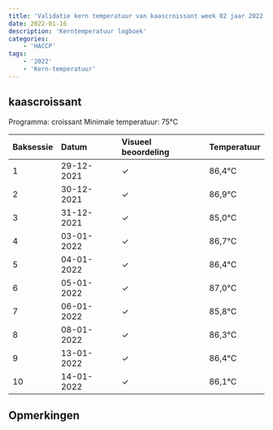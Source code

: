 ```yaml
---
title: 'Validatie kern temperatuur van kaascroissant week 02 jaar 2022'
date: 2022-01-16
description: 'Kerntemperatuur logboek'
categories:
    - 'HACCP'
tags:
    - '2022'
    - 'Kern-temperatuur'
---
```


## kaascroissant

Programma: croissant
Minimale temperatuur: 75°C

| Baksessie | Datum | Visueel beoordeling | Temperatuur |
|:---|:---|:---|:---|
| 1 | 29-12-2021 | &check; | 86,4°C |
| 2 | 30-12-2021 | &check; | 86,9°C |
| 3 | 31-12-2021 | &check; | 85,0°C |
| 4 | 03-01-2022 | &check; | 86,7°C |
| 5 | 04-01-2022 | &check; | 86,4°C |
| 6 | 05-01-2022 | &check; | 87,0°C |
| 7 | 06-01-2022 | &check; | 85,8°C |
| 8 | 08-01-2022 | &check; | 86,3°C |
| 9 | 13-01-2022 | &check; | 86,4°C |
| 10 | 14-01-2022 | &check; | 86,1°C |

## Opmerkingen


